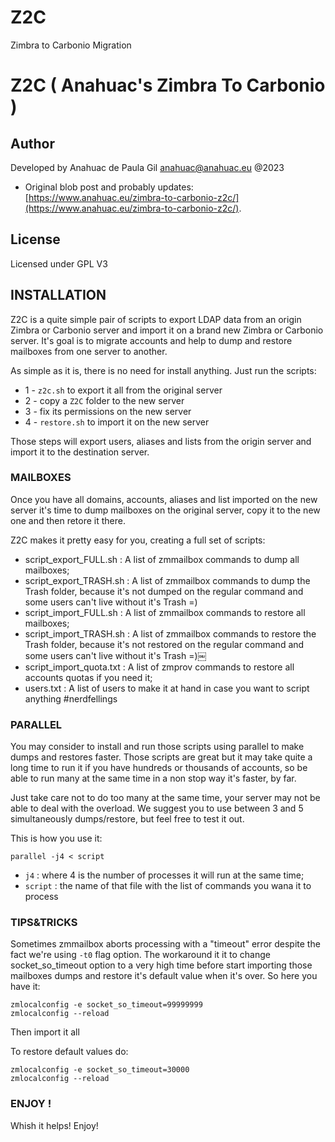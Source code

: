 # Z2C
Zimbra to Carbonio Migration


# Z2C ( Anahuac's Zimbra To Carbonio )

## Author

Developed by Anahuac de Paula Gil <anahuac@anahuac.eu> @2023

- Original blob post and probably updates: [https://www.anahuac.eu/zimbra-to-carbonio-z2c/](https://www.anahuac.eu/zimbra-to-carbonio-z2c/).

## License

Licensed under GPL V3

## INSTALLATION

Z2C is a quite simple pair of scripts to export LDAP data from an origin Zimbra or Carbonio server and import it on a brand new Zimbra or Carbonio server. It's goal is to migrate accounts and help to dump and restore mailboxes from one server to another.

As simple as it is, there is no need for install anything. Just run the scripts:

- 1 - `z2c.sh` to export it all from the original server
- 2 - copy a `Z2C` folder to the new server
- 3 - fix its permissions on the new server
- 4 - `restore.sh` to import it on the new server

Those steps will export users, aliases and lists from the origin server and import it to the destination server.

### MAILBOXES

Once you have all domains, accounts, aliases and list imported on the new server it's time to dump mailboxes on the original server, copy it to the new one and then retore it there.

Z2C makes it pretty easy for you, creating a full set of scripts:

- script_export_FULL.sh   : A list of zmmailbox commands to dump all mailboxes;
- script_export_TRASH.sh  : A list of zmmailbox commands to dump the Trash folder, because it's not dumped on the regular command and some users can't live without it's Trash =)
- script_import_FULL.sh   : A list of zmmailbox commands to restore all mailboxes;
- script_import_TRASH.sh  : A list of zmmailbox commands to restore the Trash folder, because it's not restored on the regular command and some users can't live without it's Trash =)￼
- script_import_quota.txt : A list of zmprov commands to restore all accounts quotas if you need it;
- users.txt               : A list of users to make it at hand in case you want to script anything #nerdfellings

### PARALLEL

You may consider to install and run those scripts using parallel to make dumps and restores faster. 
Those scripts are great but it may take quite a long time to run it if you have hundreds or thousands of accounts, so be able to run many at the same time in a non stop way it's faster, by far.

Just take care not to do too many at the same time, your server may not be able to deal with the overload. We suggest you to use between 3 and 5 simultaneously dumps/restore, but feel free to test it out.

This is how you use it:

```
parallel -j4 < script
```

- `j4` : where 4 is the number of processes it will run at the same time;
- `script` : the name of that file with the list of commands you wana it to process

### TIPS&TRICKS

Sometimes zmmailbox aborts processing with a "timeout" error despite the fact we're using `-t0` flag option.
The workaround it it to change socket_so_timeout option to a very high time before start importing those mailboxes dumps and restore it's default value when it's over. So here you have it:

```
zmlocalconfig -e socket_so_timeout=99999999
zmlocalconfig --reload
```

Then import it all

To restore default values do:
```
zmlocalconfig -e socket_so_timeout=30000
zmlocalconfig --reload
```

### ENJOY !

Whish it helps!
Enjoy!
